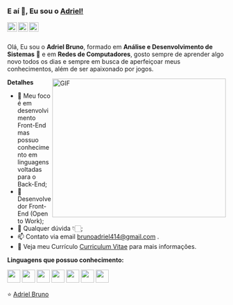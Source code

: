 ### E aí 👋, Eu sou o [Adriel!](/*link:portfolioaqui*/)

<a href="https://www.linkedin.com/in/adrielbruno/">
  <img align="left" alt="Adriel LinkdeIn" width="22px" src="https://cdn.jsdelivr.net/gh/devicons/devicon/icons/linkedin/linkedin-original.svg" />
</a>
<a href="https://twitter.com/adrielbrunodev">
  <img align="left" alt="Adriel Twitter" width="22px" src="https://cdn.jsdelivr.net/gh/devicons/devicon/icons/twitter/twitter-original.svg" />
</a>
<a href="https://www.facebook.com/adriel.bruno1/">
  <img align="left" alt="Adriel Facebook" width="22px" src="https://cdn.jsdelivr.net/gh/devicons/devicon/icons/facebook/facebook-original.svg" />
</a>

<br />
<br />

Olá, Eu sou o **Adriel Bruno**, formado em **Análise e Desenvolvimento de Sistemas** 🚀 e em **Redes de Computadores**, gosto sempre de aprender algo novo todos os dias e sempre em busca de aperfeiçoar meus conhecimentos, além de ser apaixonado por jogos. 

  <img align="right" alt="GIF" width="400" height="320" src="https://media2.giphy.com/media/3o6Mb9rUQ5v4ZnBbzO/giphy.gif?cid=ecf05e477z26gb3hm0z1wzsp5eqfg38gn1j5objku5bqfe83&rid=giphy.gif&ct=g" />

**Detalhes**

- 🤔 Meu foco é em desenvolvimento Front-End mas possuo conhecimento em linguagens voltadas para o Back-End;
- 💼 Desenvolvedor Front-End (Open to Work);
- 💬 Qualquer dúvida 👇🏻;
- 📫 Contato via email brunoadriel414@gmail.com .
- 📝 Veja meu Currículo [Curriculum Vitae](linkdocurriculo) para mais informações.


**Linguagens que possuo conhecimento:**  

<code><img height="30" src="https://cdn.jsdelivr.net/gh/devicons/devicon/icons/html5/html5-original-wordmark.svg"/></code>
<code><img height="30" src="https://cdn.jsdelivr.net/gh/devicons/devicon/icons/css3/css3-original-wordmark.svg"/></code>
<code><img height="30" src="https://cdn.jsdelivr.net/gh/devicons/devicon/icons/javascript/javascript-original.svg"></code>
<code><img height="30" src="https://cdn.jsdelivr.net/gh/devicons/devicon/icons/vuejs/vuejs-original-wordmark.svg"></code>
<code><img height="30" src="https://cdn.jsdelivr.net/gh/devicons/devicon/icons/react/react-original.svg"></code>
<code><img height="30" src="https://cdn.jsdelivr.net/gh/devicons/devicon/icons/nodejs/nodejs-plain-wordmark.svg"></code>
<code><img height="30" src="https://cdn.jsdelivr.net/gh/devicons/devicon/icons/git/git-original.svg"></code>


⭐️ [Adriel Bruno](https://github.com/AdrielBruno)
